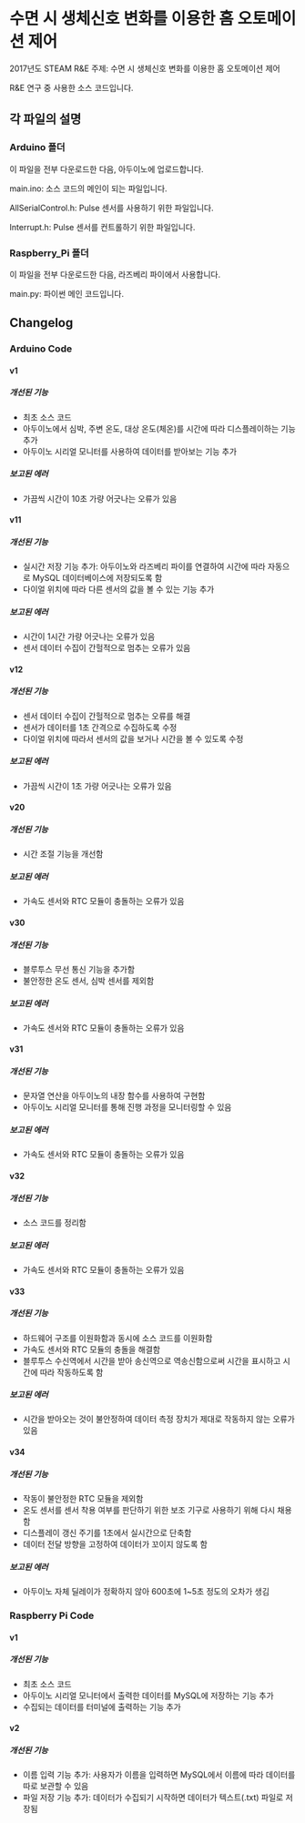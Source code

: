 # 수면 시 생체신호 변화를 이용한 홈 오토메이션 제어

2017년도 STEAM R&E
주제: 수면 시 생체신호 변화를 이용한 홈 오토메이션 제어

R&E 연구 중 사용한 소스 코드입니다.

## 각 파일의 설명

### Arduino 폴더

이 파일을 전부 다운로드한 다음, 아두이노에 업로드합니다.

main.ino: 소스 코드의 메인이 되는 파일입니다.

AllSerialControl.h: Pulse 센서를 사용하기 위한 파일입니다.

Interrupt.h: Pulse 센서를 컨트롤하기 위한 파일입니다.

### Raspberry_Pi 폴더

이 파일을 전부 다운로드한 다음, 라즈베리 파이에서 사용합니다.

main.py: 파이썬 메인 코드입니다.

## Changelog


### Arduino Code

#### v1
##### 개선된 기능
+ 최초 소스 코드
+ 아두이노에서 심박, 주변 온도, 대상 온도(체온)를 시간에 따라 디스플레이하는 기능 추가
+ 아두이노 시리얼 모니터를 사용하여 데이터를 받아보는 기능 추가
##### 보고된 에러
+ 가끔씩 시간이 10초 가량 어긋나는 오류가 있음

#### v11
##### 개선된 기능
+ 실시간 저장 기능 추가: 아두이노와 라즈베리 파이를 연결하여 시간에 따라 자동으로 MySQL 데이터베이스에 저장되도록 함
+ 다이얼 위치에 따라 다른 센서의 값을 볼 수 있는 기능 추가
##### 보고된 에러
+ 시간이 1시간 가량 어긋나는 오류가 있음
+ 센서 데이터 수집이 간헐적으로 멈추는 오류가 있음

#### v12
##### 개선된 기능
+ 센서 데이터 수집이 간헐적으로 멈추는 오류를 해결
+ 센서가 데이터를 1초 간격으로 수집하도록 수정
+ 다이얼 위치에 따라서 센서의 값을 보거나 시간을 볼 수 있도록 수정
##### 보고된 에러
+ 가끔씩 시간이 1초 가량 어긋나는 오류가 있음 

#### v20
##### 개선된 기능
+ 시간 조절 기능을 개선함
##### 보고된 에러
+ 가속도 센서와 RTC 모듈이 충돌하는 오류가 있음

#### v30
##### 개선된 기능
+ 블루투스 무선 통신 기능을 추가함
+ 불안정한 온도 센서, 심박 센서를 제외함
##### 보고된 에러
+ 가속도 센서와 RTC 모듈이 충돌하는 오류가 있음

#### v31
##### 개선된 기능
+ 문자열 연산을 아두이노의 내장 함수를 사용하여 구현함
+ 아두이노 시리얼 모니터를 통해 진행 과정을 모니터링할 수 있음
##### 보고된 에러
+ 가속도 센서와 RTC 모듈이 충돌하는 오류가 있음

#### v32
##### 개선된 기능
+ 소스 코드를 정리함
##### 보고된 에러
+ 가속도 센서와 RTC 모듈이 충돌하는 오류가 있음

#### v33
##### 개선된 기능
+ 하드웨어 구조를 이원화함과 동시에 소스 코드를 이원화함
+ 가속도 센서와 RTC 모듈의 충돌을 해결함
+ 블루투스 수신역에서 시간을 받아 송신역으로 역송신함으로써 시간을 표시하고 시간에 따라 작동하도록 함
##### 보고된 에러
+ 시간을 받아오는 것이 불안정하여 데이터 측정 장치가 제대로 작동하지 않는 오류가 있음

#### v34
##### 개선된 기능
+ 작동이 불안정한 RTC 모듈을 제외함
+ 온도 센서를 센서 착용 여부를 판단하기 위한 보조 기구로 사용하기 위해 다시 채용함
+ 디스플레이 갱신 주기를 1초에서 실시간으로 단축함
+ 데이터 전달 방향을 고정하여 데이터가 꼬이지 않도록 함
##### 보고된 에러
+ 아두이노 자체 딜레이가 정확하지 않아 600초에 1~5초 정도의 오차가 생김

### Raspberry Pi Code

#### v1
##### 개선된 기능
+ 최초 소스 코드
+ 아두이노 시리얼 모니터에서 출력한 데이터를 MySQL에 저장하는 기능 추가
+ 수집되는 데이터를 터미널에 출력하는 기능 추가

#### v2
##### 개선된 기능
+ 이름 입력 기능 추가: 사용자가 이름을 입력하면 MySQL에서 이름에 따라 데이터를 따로 보관할 수 있음
+ 파일 저장 기능 추가: 데이터가 수집되기 시작하면 데이터가 텍스트(.txt) 파일로 저장됨
